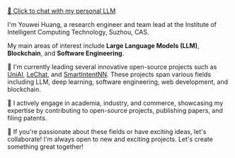 [🤖 Click to chat with my personal LLM](https://devilyouwei.github.io/chat-resume)

I'm Youwei Huang, a research engineer and team lead at the Institute of Intelligent Computing Technology, Suzhou, CAS.

My main areas of interest include **Large Language Models (LLM)**, **Blockchain**, and **Software Engineering**.

💼 I'm currently leading several innovative open-source projects such as [UniAI](https://github.com/orgs/uniai-lab/repositories), [LeChat](https://lechat.cas-ll.cn), and [SmartIntentNN](https://github.com/web3se-lab/web3-sekit). These projects span various fields including LLM, deep learning, software engineering, web development, and blockchain.

🔬 I actively engage in academia, industry, and commerce, showcasing my expertise by contributing to open-source projects, publishing papers, and filing patents.

🤝 If you're passionate about these fields or have exciting ideas, let's collaborate! I'm always open to new and exciting projects. Let's create something great together!